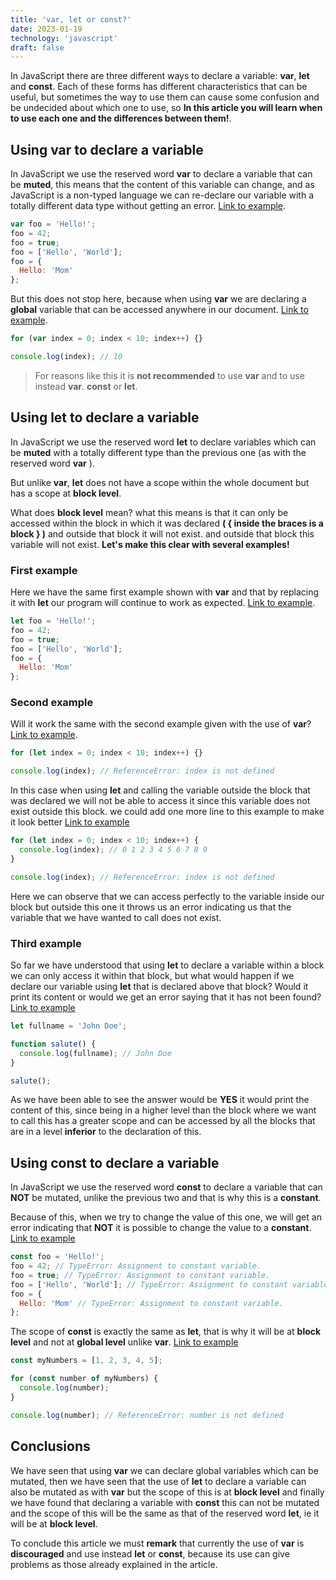 ```yaml
---
title: 'var, let or const?'
date: 2023-01-19
technology: 'javascript'
draft: false
---
```


In JavaScript there are three different ways to declare a variable: **var**, **let** and **const**. Each of these forms has different characteristics that can be useful, but sometimes the way to use them can cause some confusion and be undecided about which one to use, so **In this article you will learn when to use each one and the differences between them!**.

## Using **var** to declare a variable

In JavaScript we use the reserved word **var** to declare a variable that can be **muted**, this means that the content of this variable can change, and as JavaScript is a non-typed language we can re-declare our variable with a totally different data type without getting an error. [Link to example](https://dinamicjs.netlify.app/dmFyIGZvbyA9ICJIZWxsbyEiDQpmb28gPSA0Mg0KZm9vID0gdHJ1ZQ0KZm9vID0gWyJIZWxsbyIsICJXb3JsZCJdDQpmb28gPSB7DQogICAgSGVsbG86ICJNb20iDQp9DQoNCmNvbnNvbGUubG9nKGZvbyk7).

```javascript
var foo = 'Hello!';
foo = 42;
foo = true;
foo = ['Hello', 'World'];
foo = {
  Hello: 'Mom'
};
```

But this does not stop here, because when using **var** we are declaring a **global** variable that can be accessed anywhere in our document. [Link to example](https://dinamicjs.netlify.app/Zm9yICh2YXIgaW5kZXggPSAwOyBpbmRleCA8IDEwOyBpbmRleCsrKSB7DQogICAgDQp9DQoNCmNvbnNvbGUubG9nKGluZGV4KTs=).

```javascript
for (var index = 0; index < 10; index++) {}

console.log(index); // 10
```

> For reasons like this it is **not recommended** to use **var** and to use instead **var**.
> **const** or **let**.

## Using **let** to declare a variable

In JavaScript we use the reserved word **let** to declare variables which can be **muted** with a totally different type than the previous one (as with the reserved word **var** ).

But unlike **var**, **let** does not have a scope within the whole document but has a scope at **block level**.

What does **block level** mean? what this means is that it can only be accessed within the block in which it was declared **( { inside the braces is a block } )** and outside that block it will not exist.
and outside that block this variable will not exist. **Let's make this clear with several examples!**

### First example

Here we have the same first example shown with **var** and that by replacing it with **let** our program will continue to work as expected. [Link to example](https://dinamicjs.netlify.app/bGV0IGZvbyA9ICJIZWxsbyEiDQpmb28gPSA0Mg0KZm9vID0gdHJ1ZQ0KZm9vID0gWyJIZWxsbyIsICJXb3JsZCJdDQpmb28gPSB7DQogICAgSGVsbG86ICJNb20iDQp9).

```javascript
let foo = 'Hello!';
foo = 42;
foo = true;
foo = ['Hello', 'World'];
foo = {
  Hello: 'Mom'
};
```

### Second example

Will it work the same with the second example given with the use of **var**? [Link to example](https://dinamicjs.netlify.app/Zm9yIChsZXQgaW5kZXggPSAwOyBpbmRleCA8IDEwOyBpbmRleCsrKSB7DQogICAgDQp9DQoNCmNvbnNvbGUubG9nKGluZGV4KTsgLy8gUmVmZXJlbmNlRXJyb3I6IGluZGV4IGlzIG5vdCBkZWZpbmVk).

```javascript
for (let index = 0; index < 10; index++) {}

console.log(index); // ReferenceError: index is not defined
```

In this case when using **let** and calling the variable outside the block that was declared we will not be able to access it since this variable does not exist outside this block.
we could add one more line to this example to make it look better [Link to example](https://dinamicjs.netlify.app/Zm9yIChsZXQgaW5kZXggPSAwOyBpbmRleCA8IDEwOyBpbmRleCsrKSB7DQogICAgY29uc29sZS5sb2coaW5kZXgpOyAvLyAwIDEgMiAzIDQgNSA2IDcgOCA5DQp9DQoNCmNvbnNvbGUubG9nKGluZGV4KTsgLy8gUmVmZXJlbmNlRXJyb3I6IGluZGV4IGlzIG5vdCBkZWZpbmVk)

```javascript
for (let index = 0; index < 10; index++) {
  console.log(index); // 0 1 2 3 4 5 6 7 8 9
}

console.log(index); // ReferenceError: index is not defined
```

Here we can observe that we can access perfectly to the variable inside our block but outside this one it throws us an error indicating us that the variable that we have wanted to call does not exist.

### Third example

So far we have understood that using **let** to declare a variable within a block we can only access it within that block, but what would happen if we declare our variable using **let** that is declared above that block? Would it print its content or would we get an error saying that it has not been found? [Link to example](https://dinamicjs.netlify.app/bGV0IGZ1bGxuYW1lID0gJ0pvaG4gRG9lJzsNCg0KZnVuY3Rpb24gc2FsdXRlKCkgew0KICBjb25zb2xlLmxvZyhmdWxsbmFtZSk7IC8vIEpvaG4gRG9lDQp9DQoNCnNhbHV0ZSgpOw==)

```javascript
let fullname = 'John Doe';

function salute() {
  console.log(fullname); // John Doe
}

salute();
```

As we have been able to see the answer would be **YES** it would print the content of this, since being in a higher level than the block where we want to call this has a greater scope and can be accessed by all the blocks that are in a level **inferior** to the declaration of this.

## Using **const** to declare a variable

In JavaScript we use the reserved word **const** to declare a variable that can **NOT** be mutated, unlike the previous two and that is why this is a **constant**.

Because of this, when we try to change the value of this one, we will get an error indicating that **NOT** it is possible to change the value to a **constant**. [Link to example](https://dinamicjs.netlify.app/Y29uc3QgZm9vID0gIkhlbGxvISI7DQpmb28gPSA0MjsgLy8gVHlwZUVycm9yOiBBc3NpZ25tZW50IHRvIGNvbnN0YW50IHZhcmlhYmxlLg0KZm9vID0gdHJ1ZTsgLy8gVHlwZUVycm9yOiBBc3NpZ25tZW50IHRvIGNvbnN0YW50IHZhcmlhYmxlLg0KZm9vID0gWyJIZWxsbyIsICJXb3JsZCJdOyAvLyBUeXBlRXJyb3I6IEFzc2lnbm1lbnQgdG8gY29uc3RhbnQgdmFyaWFibGUuDQpmb28gPSB7IA0KICAgIEhlbGxvOiAiTW9tIiAvLyBUeXBlRXJyb3I6IEFzc2lnbm1lbnQgdG8gY29uc3RhbnQgdmFyaWFibGUuDQp9)

```javascript
const foo = 'Hello!';
foo = 42; // TypeError: Assignment to constant variable.
foo = true; // TypeError: Assignment to constant variable.
foo = ['Hello', 'World']; // TypeError: Assignment to constant variable.
foo = {
  Hello: 'Mom' // TypeError: Assignment to constant variable.
};
```

The scope of **const** is exactly the same as **let**, that is why it will be at **block level** and not at **global level** unlike **var**. [Link to example](https://dinamicjs.netlify.app/Y29uc3QgbXlOdW1iZXJzID0gWzEsIDIsIDMsIDQsIDVdOw0KDQpmb3IgKGNvbnN0IG51bWJlciBvZiBteU51bWJlcnMpIHsNCiAgICBjb25zb2xlLmxvZyhudW1iZXIpOw0KfQ0KDQpjb25zb2xlLmxvZyhudW1iZXIpOyAvLyBSZWZlcmVuY2VFcnJvcjogbnVtYmVyIGlzIG5vdCBkZWZpbmVk)

```javascript
const myNumbers = [1, 2, 3, 4, 5];

for (const number of myNumbers) {
  console.log(number);
}

console.log(number); // ReferenceError: number is not defined
```

## Conclusions

We have seen that using **var** we can declare global variables which can be mutated, then we have seen that the use of **let** to declare a variable can also be mutated as with **var** but the scope of this is at **block level** and finally we have found that declaring a variable with **const** this can not be mutated and the scope of this will be the same as that of the reserved word **let**, ie it will be at **block level**.

To conclude this article we must **remark** that currently the use of **var** is **discouraged** and use instead **let** or **const**, because its use can give problems as those already explained in the article.
